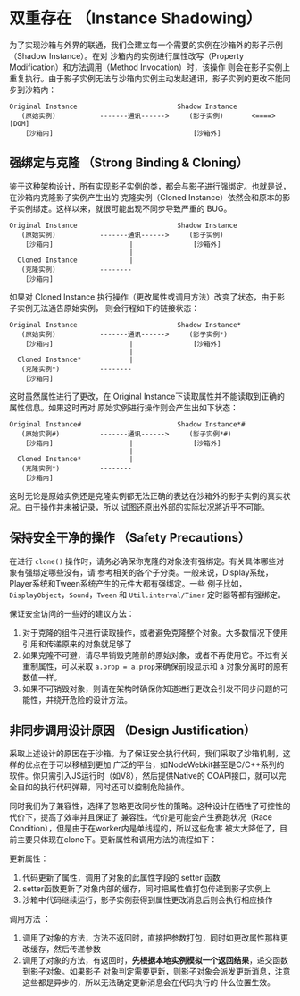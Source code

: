 双重存在 （Instance Shadowing）
=========================================
为了实现沙箱与外界的联通，我们会建立每一个需要的实例在沙箱外的影子示例（Shadow Instance）。在对
沙箱内的实例进行属性改写（Property Modification）和方法调用（Method Invocation）时，该操作
则会在影子实例上重复执行。由于影子实例无法与沙箱内实例主动发起通讯，影子实例的更改不能同步到沙箱内：

    Original Instance                         Shadow Instance
       (原始实例)           -------通讯------>     (影子实例)       <====> [DOM]
        [沙箱内]                                   [沙箱外] 

强绑定与克隆 （Strong Binding & Cloning）
-----------------------------------------
鉴于这种架构设计，所有实现影子实例的类，都会与影子进行强绑定。也就是说，在沙箱内克隆影子实例产生出的
克隆实例（Cloned Instance）依然会和原本的影子实例绑定。这样以来，就很可能出现不同步导致严重的
BUG。

    Original Instance                         Shadow Instance
       (原始实例)           -------通讯------>     (影子实例)      
        [沙箱内]                   |               [沙箱外] 
                                  |
      Cloned Instance             |
       (克隆实例)           --------
        [沙箱内]
        
如果对 Cloned Instance 执行操作（更改属性或调用方法）改变了状态，由于影子实例无法通告原始实例，
则会行程如下的链接状态：

    Original Instance                         Shadow Instance*
       (原始实例)           -------通讯------>     (影子实例*)      
        [沙箱内]                   |               [沙箱外] 
                                  |
      Cloned Instance*            |
       (克隆实例*)          --------
        [沙箱内]
        
这时虽然属性进行了更改，在 Original Instance下读取属性并不能读取到正确的属性信息。如果这时再对
原始实例进行操作则会产生出如下状态：

    Original Instance#                        Shadow Instance*#
       (原始实例#)          -------通讯------>     (影子实例*#)      
        [沙箱内]                   |               [沙箱外] 
                                  |
      Cloned Instance*            |
       (克隆实例*)          --------
        [沙箱内]
        
这时无论是原始实例还是克隆实例都无法正确的表达在沙箱外的影子实例的真实状况。由于操作并未被记录，所以
试图还原出外部的实际状况將近乎不可能。

保持安全干净的操作 （Safety Precautions）
------------------------------------------
在进行 `clone()` 操作时，请务必确保你克隆的对象没有强绑定。有关具体哪些对象有强绑定哪些没有，请
参考相关的各个子分类。一般来说，Display系统，Player系统和Tween系统产生的元件大都有强绑定。一些
例子比如，`DisplayObject`，`Sound`，`Tween` 和 `Util.interval/Timer` 定时器等都有强绑定。

保证安全访问的一些好的建议方法：

1. 对于克隆的组件只进行读取操作，或者避免克隆整个对象。大多数情况下使用引用和传递原来的对象就足够了
2. 如果克隆不可避，请尽早销毁克隆前的原始对象，或者不再使用它。不过有关重制属性，可以采取 
`a.prop = a.prop`来确保前段显示和 a 对象分离时的原有数值一样。
3. 如果不可销毁对象，则请在架构时确保你知道进行更改会引发不同步问题的可能性，并绕开危险的设计方法。

非同步调用设计原因 （Design Justification）
------------------------------------------
采取上述设计的原因在于沙箱。为了保证安全执行代码，我们采取了沙箱机制，这样的优点在于可以移植到更加
广泛的平台，如NodeWebkit甚至是C/C++系列的软件。你只需引入JS运行时（如V8），然后提供Native的
OOAPI接口，就可以完全自如的执行代码弹幕，同时还可以控制危险操作。

同时我们为了兼容性，选择了忽略更改同步性的策略。这种设计在牺牲了可控性的代价下，提高了效率并且保证了
兼容性。代价是可能会产生赛跑状况（Race Condition），但是由于在worker内是单线程的，所以这些危害
被大大降低了，目前主要只体现在clone下。更新属性和调用方法的流程如下：

更新属性：

1. 代码更新了属性，调用了对象的此属性字段的 setter 函数
2. setter函数更新了对象内部的缓存，同时把属性值打包传递到影子实例上
3. 沙箱中代码继续运行，影子实例获得到属性更改消息后则会执行相应操作

调用方法 ：

1. 调用了对象的方法，方法不返回时，直接把参数打包，同时如更改属性那样更改缓存，然后传递参数
2. 调用了对象的方法，有返回时，**先根据本地实例模拟一个返回结果**，递交函数到影子对象。如果影子
对象判定需要更新，则影子对象会派发更新消息，注意这些都是异步的，所以无法确定更新消息会在代码执行的
什么位置生效。


